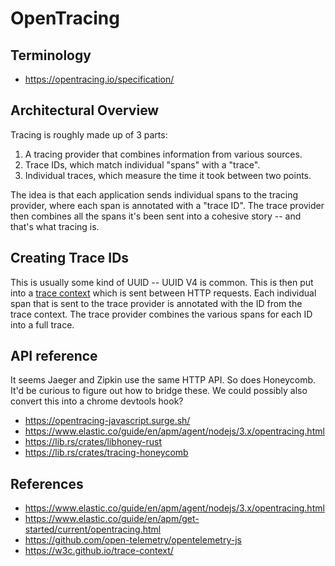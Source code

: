 # OpenTracing

## Terminology

- https://opentracing.io/specification/

## Architectural Overview

Tracing is roughly made up of 3 parts:

1. A tracing provider that combines information from various sources.
2. Trace IDs, which match individual "spans" with a "trace".
2. Individual traces, which measure the time it took between two points.

The idea is that each application sends individual spans to the tracing
provider, where each span is annotated with a "trace ID". The trace provider
then combines all the spans it's been sent into a cohesive story -- and
that's what tracing is.

## Creating Trace IDs

This is usually some kind of UUID -- UUID V4 is common. This is then put into
a [trace context](https://w3c.github.io/trace-context) which is sent between
HTTP requests. Each individual span that is sent to the trace provider is
annotated with the ID from the trace context. The trace provider combines the
various spans for each ID into a full trace.

## API reference

It seems Jaeger and Zipkin use the same HTTP API. So does Honeycomb. It'd be
curious to figure out how to bridge these. We could possibly also convert
this into a chrome devtools hook?

- https://opentracing-javascript.surge.sh/
- https://www.elastic.co/guide/en/apm/agent/nodejs/3.x/opentracing.html
- https://lib.rs/crates/libhoney-rust
- https://lib.rs/crates/tracing-honeycomb

## References

- https://www.elastic.co/guide/en/apm/agent/nodejs/3.x/opentracing.html
- https://www.elastic.co/guide/en/apm/get-started/current/opentracing.html
- https://github.com/open-telemetry/opentelemetry-js
- https://w3c.github.io/trace-context/
